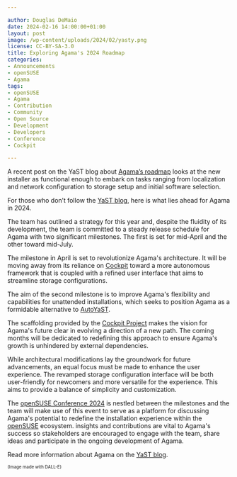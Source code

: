 ```yaml
---

author: Douglas DeMaio
date: 2024-02-16 14:00:00+01:00
layout: post
image: /wp-content/uploads/2024/02/yasty.png
license: CC-BY-SA-3.0
title: Exploring Agama's 2024 Roadmap
categories:
- Announcements
- openSUSE
- Agama
tags:
- openSUSE
- Agama
- Contribution
- Community
- Open Source
- Development
- Developers
- Conference
- Cockpit

---
```


A recent post on the YaST blog about [Agama’s roadmap](https://yast.opensuse.org/blog/2024-02-08/year-of-agama) looks at the new installer as functional enough to embark on tasks ranging from localization and network configuration to storage setup and initial software selection. 

For those who don’t follow the [YaST blog](https://yast.opensuse.org/blog/), here is what lies ahead for Agama in 2024.

The team has outlined a strategy for this year and, despite the fluidity of its development, the team is committed to a steady release schedule for Agama with two significant milestones. The first is set for mid-April and the other toward mid-July. 

The milestone in April is set to revolutionize Agama's architecture. It will be moving away from its reliance on [Cockpit](https://cockpit-project.org/) toward a more autonomous framework that is coupled with a refined user interface that aims to streamline storage configurations.

The aim of the second milestone is to improve Agama's flexibility and capabilities for unattended installations, which seeks to position Agama as a formidable alternative to [AutoYaST](https://github.com/yast/yast-autoinstallation).

The scaffolding provided by the [Cockpit Project](https://cockpit-project.org/) makes the vision for Agama's future clear in evolving a direction of a new path. The coming months will be dedicated to redefining this approach to ensure Agama's growth is unhindered by external dependencies.

While architectural modifications lay the groundwork for future advancements, an equal focus must be made to enhance the user experience. The revamped storage configuration interface will be both user-friendly for newcomers and more versatile for the experience. This aims to provide a balance of simplicity and customization.

The [openSUSE Conference 2024](https://events.opensuse.org/conferences/oSC24) is nestled between the milestones and the team will make use of this event to serve as a platform for discussing Agama's potential to redefine the installation experience within the [openSUSE](https://get.opensuse.org/) ecosystem. insights and contributions are vital to Agama's success so stakeholders are encouraged to engage with the team, share ideas and participate in the ongoing development of Agama.

Read more information about Agama on the [YaST blog](https://yast.opensuse.org/blog/).

<sub><sup>(Image made with DALL-E)</sup></sub>

<meta name="openSUSE, community, project, conference, Open Source, Agama, OBS, Open Build Service, cockpit" content="HTML,CSS,XML,JavaScript">
